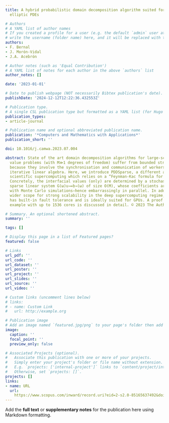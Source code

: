 ```yaml
---
title: A hybrid probabilistic domain decomposition algorithm suited for very large-scale
  elliptic PDEs

# Authors
# A YAML list of author names
# If you created a profile for a user (e.g. the default `admin` user at `content/authors/admin/`), 
# write the username (folder name) here, and it will be replaced with their full name and linked to their profile.
authors:
- F. Bernal
- J. Morón-Vidal
- J.A. Acebrón

# Author notes (such as 'Equal Contribution')
# A YAML list of notes for each author in the above `authors` list
author_notes: []

date: '2023-01-01'

# Date to publish webpage (NOT necessarily Bibtex publication's date).
publishDate: '2024-12-12T12:22:36.432553Z'

# Publication type.
# A single CSL publication type but formatted as a YAML list (for Hugo requirements).
publication_types:
- article-journal

# Publication name and optional abbreviated publication name.
publication: '*Computers and Mathematics with Applications*'
publication_short: ''

doi: 10.1016/j.camwa.2023.07.004

abstract: State of the art domain decomposition algorithms for large-scale boundary
  value problems (with M≫1 degrees of freedom) suffer from bounded strong scalability
  because they involve the synchronisation and communication of workers inherent to
  iterative linear algebra. Here, we introduce PDDSparse, a different approach to
  scientific supercomputing which relies on a “Feynman-Kac formula for domain decomposition”.
  Concretely, the interfacial values (only) are determined by a stochastic, highly
  sparse linear system G(ω)u→=b→(ω) of size O(M), whose coefficients are constructed
  with Monte Carlo simulations—hence embarrassingly in parallel. In addition to a
  wider scope for strong scalability in the deep supercomputing regime, PDDSparse
  has built-in fault tolerance and is ideally suited for GPUs. A proof of concept
  example with up to 1536 cores is discussed in detail. © 2023 The Author(s)

# Summary. An optional shortened abstract.
summary: ''

tags: []

# Display this page in a list of Featured pages?
featured: false

# Links
url_pdf: ''
url_code: ''
url_dataset: ''
url_poster: ''
url_project: ''
url_slides: ''
url_source: ''
url_video: ''

# Custom links (uncomment lines below)
# links:
# - name: Custom Link
#   url: http://example.org

# Publication image
# Add an image named `featured.jpg/png` to your page's folder then add a caption below.
image:
  caption: ''
  focal_point: ''
  preview_only: false

# Associated Projects (optional).
#   Associate this publication with one or more of your projects.
#   Simply enter your project's folder or file name without extension.
#   E.g. `projects: ['internal-project']` links to `content/project/internal-project/index.md`.
#   Otherwise, set `projects: []`.
projects: []
links:
- name: URL
  url: 
    https://www.scopus.com/inward/record.uri?eid=2-s2.0-85165637492&doi=10.1016%2fj.camwa.2023.07.004&partnerID=40&md5=187efcbbb1da4a311d79e75d36efa597
---
```


Add the **full text** or **supplementary notes** for the publication here using Markdown formatting.
